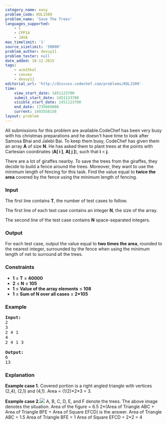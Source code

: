 ```yaml
---
category_name: easy
problem_code: KOL1509
problem_name: 'Save The Trees'
languages_supported:
    - C
    - CPP14
    - JAVA
max_timelimit: '1'
source_sizelimit: '50000'
problem_author: devuy11
problem_tester: null
date_added: 18-12-2015
tags:
    - acm15kol
    - convex
    - devuy11
editorial_url: 'http://discuss.codechef.com/problems/KOL1509'
time:
    view_start_date: 1451123700
    submit_start_date: 1451123700
    visible_start_date: 1451123700
    end_date: 1735669800
    current: 1493558158
layout: problem
---
```

All submissions for this problem are available.CodeChef has been very busy with his christmas preparations and he doesn't have time to look after Samosa Bhai and Jalebi Bai. To keep them busy, CodeChef has given them an array **A** of size **N**. He has asked them to plant trees at the points with Cartesian coordinates (**A\[ i \]**, **A\[ j \]**), such that **i** &lt; **j**.

There are a lot of giraffes nearby. To save the trees from the giraffes, they decide to build a fence around the trees. Moreover, they want to use the minimum length of fencing for this task. Find the value equal to **twice the area** covered by the fence using the minimum length of fencing.

### Input

The first line contains **T**, the number of test cases to follow.

The first line of each test case contains an integer **N**, the size of the array.

The second line of the test case contains **N** space-separated integers.

### Output

For each test case, output the value equal to **two times the area**, rounded to the nearest integer, surrounded by the fence when using the minimum length of net to surround all the trees.

### Constraints

- **1** ≤ **T** ≤ **40000**
- **2** ≤ **N** ≤ **105**
- **1** ≤ **Value of the array elements** ≤ **108**
- **1** ≤ **Sum of N over all cases** ≤ **2\*105**

### Example

<pre><b>Input:</b>
2
3
2 4 1
4
2 4 1 3

<b>Output:</b>
6
13
</pre>
### Explanation

**Example case 1.**
Covered portion is a right angled triangle with vertices (2,4), (2,1) and (4,1).
Area = (1/2)\*2\*3 = 3.

**Example case 2.**![](https://www.codechef.com/download/ACM15KOL/export.png)
A, B, C, D, E, and F denote the trees.
The above image denotes the situation.
Area of the figure = 6.5
2\*(Area of Triangle ABC + Area of Triangle BFE + Area of Square EFCD) is the answer.
Area of Triangle ABC = 1.5
Area of Triangle BFE = 1
Area of Square EFCD = 2\*2 = 4
